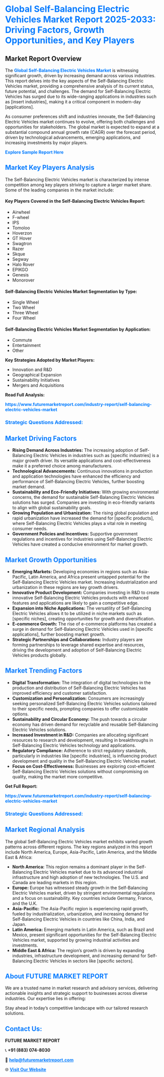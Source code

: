 <h1 style="color: #007BFF;">Global Self-Balancing Electric Vehicles Market Report 2025-2033: Driving Factors, Growth Opportunities, and Key Players</h1>

<section id="overview">
<h2>Market Report Overview</h2>
<p>The <a href="https://www.futuremarketreport.com/industry-report/self-balancing-electric-vehicles-market" style="color: #007BFF; text-decoration: none;"><strong>Global Self-Balancing Electric Vehicles Market</strong></a> is witnessing significant growth, driven by increasing demand across various industries. This report delves into the key aspects of the Self-Balancing Electric Vehicles market, providing a comprehensive analysis of its current status, future potential, and challenges. The demand for Self-Balancing Electric Vehicles has surged due to its wide-ranging applications in industries such as [insert industries], making it a critical component in modern-day [applications].</p>
<p>As consumer preferences shift and industries innovate, the Self-Balancing Electric Vehicles market continues to evolve, offering both challenges and opportunities for stakeholders. The global market is expected to expand at a substantial compound annual growth rate (CAGR) over the forecast period, driven by technological advancements, emerging applications, and increasing investments by major players.</p>
</section>

<section id="overview">
<p><a href="https://www.futuremarketreport.com/request-sample/reportId=93221" style="color: #007BFF; text-decoration: none;"><strong>Explore Sample Report Here</strong></a></p>
</section>

<section id="key-players">
<h2 style="color: #007BFF;">Market Key Players Analysis</h2>
<p>The Self-Balancing Electric Vehicles market is characterized by intense competition among key players striving to capture a larger market share. Some of the leading companies in the market include:</p>
<h4>Key Players Covered in the Self-Balancing Electric Vehicles Report:</h4>
<ul><li>Airwheel</li><li>F-wheel</li><li>IPS</li><li>Tomoloo</li><li>Hoverzon</li><li>GT Hover</li><li>Swagtron</li><li>Razer</li><li>Skque</li><li>Segway</li><li>Halo Rover</li><li>EPIKGO</li><li>Genesis</li><li>Monorover</li></ul>
<h4>Self-Balancing Electric Vehicles Market Segmentation by Type:</h4>
<ul><li>Single Wheel</li><li>Two Wheel</li><li>Three Wheel</li><li>Four Wheel</li></ul>

<h4>Self-Balancing Electric Vehicles Market Segmentation by Application:</h4>
<ul><li>Commute</li><li>Entertainment</li><li>Other</li></ul>
<p><strong>Key Strategies Adopted by Market Players:</strong></p>
<ul>
<li>Innovation and R&D</li>
<li>Geographical Expansion</li>
<li>Sustainability Initiatives</li>
<li>Mergers and Acquisitions</li>
</ul>
</section>

<section>
<p><strong>Read Full Analysis: </strong></p><a href="https://www.futuremarketreport.com/industry-report/self-balancing-electric-vehicles-market" style="color: #007BFF; text-decoration: none;"><strong>https://www.futuremarketreport.com/industry-report/self-balancing-electric-vehicles-market</strong></a>
<h3 style="color: #007BFF;">Strategic Questions Addressed:</h3>
</section>

<section id="driving-factors">
<h2 style="color: #007BFF;">Market Driving Factors</h2>
<ul>
<li><strong>Rising Demand Across Industries:</strong> The increasing adoption of Self-Balancing Electric Vehicles in industries such as [specific industries] is a major growth driver. Its versatile applications and cost-effectiveness make it a preferred choice among manufacturers.</li>
<li><strong>Technological Advancements:</strong> Continuous innovations in production and application technologies have enhanced the efficiency and performance of Self-Balancing Electric Vehicles, further boosting market demand.</li>
<li><strong>Sustainability and Eco-Friendly Initiatives:</strong> With growing environmental concerns, the demand for sustainable Self-Balancing Electric Vehicles solutions has surged. Companies are investing in eco-friendly variants to align with global sustainability goals.</li>
<li><strong>Growing Population and Urbanization:</strong> The rising global population and rapid urbanization have increased the demand for [specific products], where Self-Balancing Electric Vehicles plays a vital role in meeting consumer needs.</li>
<li><strong>Government Policies and Incentives:</strong> Supportive government regulations and incentives for industries using Self-Balancing Electric Vehicles have created a conducive environment for market growth.</li>
</ul>
</section>

<section id="growth-opportunities">
<h2 style="color: #007BFF;">Market Growth Opportunities</h2>
<ul>
<li><strong>Emerging Markets:</strong> Developing economies in regions such as Asia-Pacific, Latin America, and Africa present untapped potential for the Self-Balancing Electric Vehicles market. Increasing industrialization and urbanization in these regions are key growth drivers.</li>
<li><strong>Innovative Product Development:</strong> Companies investing in R&D to create innovative Self-Balancing Electric Vehicles products with enhanced features and applications are likely to gain a competitive edge.</li>
<li><strong>Expansion into Niche Applications:</strong> The versatility of Self-Balancing Electric Vehicles allows it to be utilized in niche markets such as [specific niches], creating opportunities for growth and diversification.</li>
<li><strong>E-commerce Growth:</strong> The rise of e-commerce platforms has created a surge in demand for Self-Balancing Electric Vehicles used in [specific applications], further boosting market growth.</li>
<li><strong>Strategic Partnerships and Collaborations:</strong> Industry players are forming partnerships to leverage shared expertise and resources, driving the development and adoption of Self-Balancing Electric Vehicles products globally.</li>
</ul>
</section>

<section id="trending-factors">
<h2 style="color: #007BFF;">Market Trending Factors</h2>
<ul>
<li><strong>Digital Transformation:</strong> The integration of digital technologies in the production and distribution of Self-Balancing Electric Vehicles has improved efficiency and customer satisfaction.</li>
<li><strong>Customization and Personalization:</strong> Consumers are increasingly seeking personalized Self-Balancing Electric Vehicles solutions tailored to their specific needs, prompting companies to offer customizable options.</li>
<li><strong>Sustainability and Circular Economy:</strong> The push towards a circular economy has driven demand for recyclable and reusable Self-Balancing Electric Vehicles solutions.</li>
<li><strong>Increased Investment in R&D:</strong> Companies are allocating significant resources to research and development, resulting in breakthroughs in Self-Balancing Electric Vehicles technology and applications.</li>
<li><strong>Regulatory Compliance:</strong> Adherence to strict regulatory standards, particularly in industries like [specific industries], is influencing product development and quality in the Self-Balancing Electric Vehicles market.</li>
<li><strong>Focus on Cost-Effectiveness:</strong> Businesses are exploring cost-efficient Self-Balancing Electric Vehicles solutions without compromising on quality, making the market more competitive.</li>
</ul>
</section>

<section>
<p><strong>Get Full Report: </strong></p><a href="https://www.futuremarketreport.com/industry-report/self-balancing-electric-vehicles-market" style="color: #007BFF; text-decoration: none;"><strong>https://www.futuremarketreport.com/industry-report/self-balancing-electric-vehicles-market</strong></a>
<h3 style="color: #007BFF;">Strategic Questions Addressed:</h3>
</section>


<section id="regional-analysis">
<h2 style="color: #007BFF;">Market Regional Analysis</h2>
<p>The global Self-Balancing Electric Vehicles market exhibits varied growth patterns across different regions. The key regions analyzed in this report include North America, Europe, Asia-Pacific, Latin America, and the Middle East & Africa:</p>
<ul>
<li><strong>North America:</strong> This region remains a dominant player in the Self-Balancing Electric Vehicles market due to its advanced industrial infrastructure and high adoption of new technologies. The U.S. and Canada are leading markets in this region.</li>
<li><strong>Europe:</strong> Europe has witnessed steady growth in the Self-Balancing Electric Vehicles market, driven by stringent environmental regulations and a focus on sustainability. Key countries include Germany, France, and the U.K.</li>
<li><strong>Asia-Pacific:</strong> The Asia-Pacific region is experiencing rapid growth, fueled by industrialization, urbanization, and increasing demand for Self-Balancing Electric Vehicles in countries like China, India, and Japan.</li>
<li><strong>Latin America:</strong> Emerging markets in Latin America, such as Brazil and Mexico, present significant opportunities for the Self-Balancing Electric Vehicles market, supported by growing industrial activities and investments.</li>
<li><strong>Middle East & Africa:</strong> The region’s growth is driven by expanding industries, infrastructure development, and increasing demand for Self-Balancing Electric Vehicles in sectors like [specific sectors].</li>
</ul>
</section>

<footer>
<h2 style="color: #007BFF;">About FUTURE MARKET REPORT</h2>
<p>We are a trusted name in market research and advisory services, delivering actionable insights and strategic support to businesses across diverse industries. Our expertise lies in offering:</p>

<p>Stay ahead in today’s competitive landscape with our tailored research solutions.</p>

<h2 style="color: #007BFF;">Contact Us:</h2>
<p><strong>FUTURE MARKET REPORT</strong></p>
<p>📞 <strong>+91 (883) 074-8030</strong></p>
<p>📧 <strong><a href="mailto:help@futuremarketreport.com" style="color: #007BFF;">help@futuremarketreport.com</a></strong></p>
<p>🌐 <strong><a href="https://www.futuremarketreport.com/" style="color: #007BFF;">Visit Our Website</a></strong></p>
</footer>